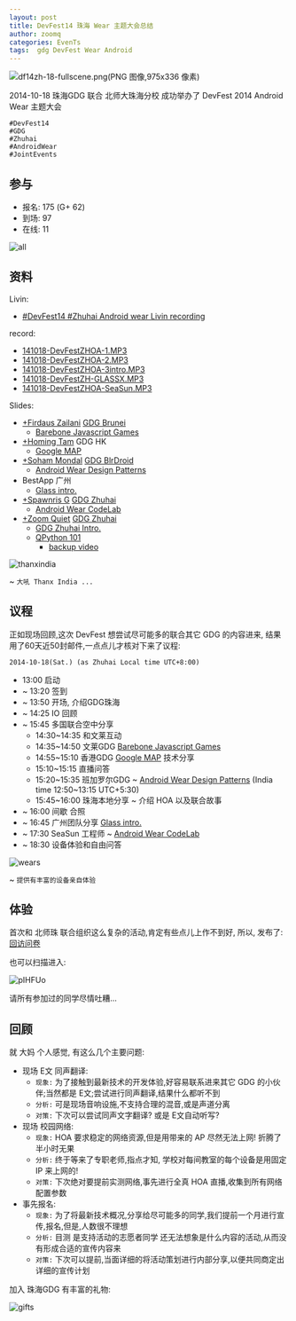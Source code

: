 ```yaml
---
layout: post
title: DevFest14 珠海 Wear 主题大会总结
author: zoomq
categories: EvenTs
tags:  gdg DevFest Wear Android
---
```


![df14zh-18-fullscene.png(PNG 图像,975x336 像素)](http://zoomq.qiniudn.com/ZHGDG/2014/141018-devfest/foto/df14zh-18-fullscene.png?imageView2/2/w/450)

2014-10-18 珠海GDG 联合 北师大珠海分校 成功举办了 DevFest 2014 Android Wear 主题大会

    #DevFest14
    #GDG
    #Zhuhai
    #AndroidWear
    #JointEvents

<!--more-->

## 参与

- 报名: 175 (G+ 62)
- 到场: 97
- 在线: 11

![all](http://zoomq.qiniudn.com/ZHGDG/2014/141018-devfest/foto/df14zh-1-all.png)

## 资料

Livin:

- [#DevFest14 #Zhuhai Android wear Livin recording](https://www.youtube.com/watch?v=j1No6MFAmYI)

record:

- [141018-DevFestZHOA-1.MP3](http://zoomq.qiniudn.com/ZHGDG/2014/141018-devfest/141018-DevFestZHOA-1.MP3)
- [141018-DevFestZHOA-2.MP3](http://zoomq.qiniudn.com/ZHGDG/2014/141018-devfest/141018-DevFestZHOA-2.MP3)
- [141018-DevFestZHOA-3intro.MP3](http://zoomq.qiniudn.com/ZHGDG/2014/141018-devfest/141018-DevFestZHOA-3intro.MP3)
- [141018-DevFestZH-GLASSX.MP3](http://zoomq.qiniudn.com/ZHGDG/2014/141018-devfest/141018-DevFestZH-GLASSX.MP3)
- [141018-DevFestZHOA-SeaSun.MP3](http://zoomq.qiniudn.com/ZHGDG/2014/141018-devfest/141018-DevFestZHOA-SeaSun.MP3)


Slides:

- [+Firdaus Zailani](https://plus.google.com/+FirdausZailani) [GDG Brunei](https://developers.google.com/groups/chapter/105666592364623935060/)
    + [Barebone Javascript Games](http://mfirdaus.net/js_gamedev/#/)
- [+Homing Tam](https://plus.google.com/u/0/+HomingTamMC) GDG HK
    + [Google MAP](https://speakerdeck.com/zoomquiet/number-devfest14-zhuhai-google-map-dev)
- [+Soham Mondal](https://plus.google.com/+SohamMondal) [GDG BlrDroid](https://developers.google.com/groups/chapter/107164202864939006825/)
    + [Android Wear Design Patterns](https://speakerdeck.com/soham/android-wear-design-patterns-at-weardroid)
- BestApp 广州
    + [Glass intro.](https://speakerdeck.com/zoomquiet/defest14-zhuhai-glass-intro)
- [+Spawnris G](https://plus.google.com/u/0/+SpawnrisG) [GDG Zhuhai](https://developers.google.com/groups/chapter/113382777332300419074/)
    + [Android Wear CodeLab](https://speakerdeck.com/zoomquiet/devfest14-zhuhai-android-wear-codelab)
- [+Zoom Quiet](https://plus.google.com/+ZoomQuiet) [GDG Zhuhai](https://developers.google.com/groups/chapter/113382777332300419074/)
    + [GDG Zhuhai Intro.](https://speakerdeck.com/zoomquiet/devfest14-zhuhai-gdg-intro)
    + [QPython 101](https://speakerdeck.com/zoomquiet/qpy-101-for-devfest-2014-android-wear-from-zhuhai)
        + [backup video](https://www.youtube.com/watch?v=S7QEjWymDXg)



![thanxindia](http://zoomq.qiniudn.com/ZHGDG/2014/141018-devfest/foto/df14zh-15-thanxindia.png)

~ `大吼 Thanx India ...`

## 议程
正如现场回顾,这次 DevFest 想尝试尽可能多的联合其它 GDG 的内容进来,
结果用了60天近50封邮件,一点点儿才核对下来了议程:

`2014-10-18(Sat.) (as Zhuhai Local time UTC+8:00)`

- 13:00 启动
- ~ 13:20 签到
- ~ 13:50 开场, 介绍GDG珠海 
- ~ 14:25 IO 回顾 
- ~ 15:45 多国联合空中分享
    - 14:30~14:35 和文莱互动
    - 14:35~14:50 文莱GDG [Barebone Javascript Games](http://mfirdaus.net/js_gamedev/#/)
    - 14:55~15:10 香港GDG [Google MAP](https://speakerdeck.com/zoomquiet/number-devfest14-zhuhai-google-map-dev) 技术分享
    - 15:10~15:15 直播问答
    - 15:20~15:35 班加罗尔GDG ~ [Android Wear Design Patterns](https://speakerdeck.com/soham/android-wear-design-patterns-at-weardroid)
        (India time 12:50~13:15 UTC+5:30)
    - 15:45~16:00 珠海本地分享 ~ 介绍 HOA 以及联合故事
- ~ 16:00 间歇 合照 
- ~ 16:45 广州团队分享 [Glass intro.](https://speakerdeck.com/zoomquiet/defest14-zhuhai-glass-intro)
- ~ 17:30 SeaSun 工程师 ~ [Android Wear CodeLab](https://speakerdeck.com/zoomquiet/devfest14-zhuhai-android-wear-codelab)
- ~ 18:30 设备体验和自由问答 

![wears](http://zoomq.qiniudn.com/ZHGDG/2014/141018-devfest/foto/141018df-wear.jpg)

~ `提供有丰富的设备亲自体验`


## 体验
首次和 北师珠 联合组织这么复杂的活动,肯定有些点儿上作不到好,
所以, 发布了: [回访问卷](https://gdgdocs.org/r/pIHFUo)

也可以扫描进入:

![pIHFUo](https://gdgdocs.org/qr/pIHFUo)

请所有参加过的同学尽情吐糟...


## 回顾
就 大妈 个人感觉, 有这么几个主要问题:

- 现场 E文 同声翻译:
    + `现象:` 为了接触到最新技术的开发体验,好容易联系进来其它 GDG 的小伙伴;当然都是 E文;尝试进行同声翻译,结果什么都听不到
    + `分析:` 可是现场音响设施,不支持合理的混音,或是声道分离
    + `对策:` 下次可以尝试同声文字翻译? 或是 E文自动听写?
- 现场 校园网络:
    + `现象:` HOA 要求稳定的网络资源,但是用带来的 AP 尽然无法上网! 折腾了半小时无果
    + `分析:` 终于等来了专职老师,指点才知, 学校对每间教室的每个设备是用固定IP 来上网的!
    + `对策:` 下次绝对要提前实测网络,事先进行全真 HOA 直播,收集到所有网络配置参数
- 事先报名:
    + `现象:` 为了将最新技术概况,分享给尽可能多的同学,我们提前一个月进行宣传,报名,但是,人数很不理想
    + `分析:` 目测 是支持活动的志愿者同学 还无法想象是什么内容的活动,从而没有形成合适的宣传内容来
    + `对策:` 下次可以提前,当面详细的将活动策划进行内部分享,以便共同商定出详细的宣传计划



加入 珠海GDG 有丰富的礼物:

![gifts](http://zoomq.qiniudn.com/ZHGDG/2014/141018-devfest/foto/141018df-gifts.jpg)

